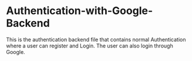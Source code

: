 # Authentication-with-Google-Backend
This is the authentication backend file that contains normal Authentication where a user can register and Login. The user can also login through Google.

